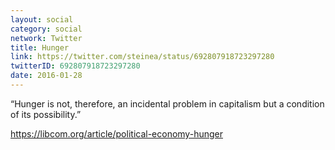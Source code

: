 ```yaml
---
layout: social
category: social
network: Twitter
title: Hunger
link: https://twitter.com/steinea/status/692807918723297280
twitterID: 692807918723297280
date: 2016-01-28
---
```


“Hunger is not, therefore, an incidental problem in capitalism but a condition of its possibility.”

<https://libcom.org/article/political-economy-hunger>
